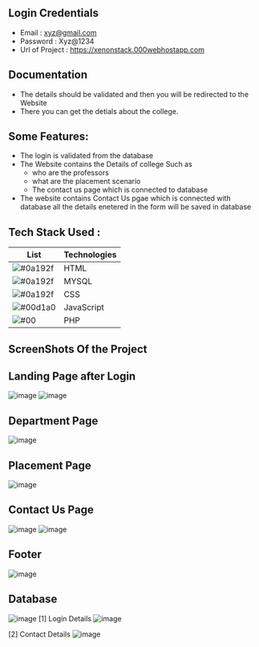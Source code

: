 ## Login Credentials

- Email : xyz@gmail.com
- Password : Xyz@1234
- Url of Project : https://xenonstack.000webhostapp.com


## Documentation

- The details should be validated and then you will be redirected to the Website 
- There you can get the detials about the college.

## Some Features:
- The login is validated from the database
- The Website contains the Details of college Such as
   - who are the professors
   - what are the placement scenario
   - The contact us page which is connected to database
- The website contains Contact Us pgae which is connected with database all the details enetered in the form will be saved in database



## Tech Stack Used :

| List  |  Technologies                                                               |
| ----------------- | ------------------------------------------------------------------ |
|![#0a192f](https://via.placeholder.com/10/0a192f?text=+)| HTML | 
|![#0a192f](https://via.placeholder.com/10/0a192f?text=+)| MYSQL | 
|![#0a192f](https://via.placeholder.com/10/0a192f?text=+)| CSS | 
|   ![#00d1a0](https://via.placeholder.com/10/00b48a?text=+) |JavaScript |
|  ![#00](https://via.placeholder.com/10/00b48a?text=+)  |PHP |

## ScreenShots Of the Project
## Landing Page after Login
![image](https://github.com/yashm-15/xenon/assets/101041277/a62e0856-5fba-43f8-969a-9fe5b71523a3)
![image](https://github.com/yashm-15/xenon/assets/101041277/4b56cd11-5d64-4d9c-a705-e527d0784f10)
## Department Page
![image](https://github.com/yashm-15/xenon/assets/101041277/6192b017-4665-40aa-8e74-29173309491c)
## Placement Page
![image](https://github.com/yashm-15/xenon/assets/101041277/1758d15d-d376-40f3-9dae-b035213a3519)
## Contact Us Page
![image](https://github.com/yashm-15/xenon/assets/101041277/76e67245-3458-4f82-b5f7-325477450575)
![image](https://github.com/yashm-15/xenon/assets/101041277/7d95df3c-08aa-46d6-9668-e61d1ff5e0e5)
## Footer
![image](https://github.com/yashm-15/xenon/assets/101041277/3a9af58b-6bcd-41e6-a91e-7ab0ea2a0b69)
## Database
![image](https://github.com/yashm-15/xenon/assets/101041277/372c9aea-cf1f-449e-aa39-a09c502a1a4c)
[1] Login Details
![image](https://github.com/yashm-15/xenon/assets/101041277/a26e46e5-868b-4d7c-a3ca-23957fcbd059)

[2] Contact Details
![image](https://github.com/yashm-15/xenon/assets/101041277/619d6d8a-23cd-488b-bafd-2e768e34e257)
